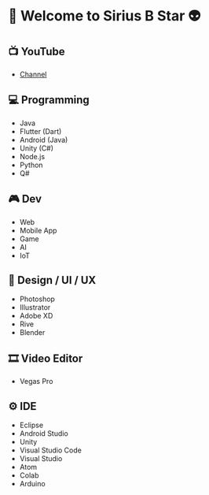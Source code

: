 # 🌠 Welcome to Sirius B Star 👽

## 📺 YouTube
* [Channel](https://www.youtube.com/channel/UCHtZ5fg4ePEqwK3wmxRkiHw)

## 💻 Programming
* Java
* Flutter (Dart)
* Android (Java)
* Unity (C#)
* Node.js
* Python
* Q#

## 🎮 Dev
* Web
* Mobile App
* Game
* AI
* IoT

## 🎨 Design / UI / UX
* Photoshop
* Illustrator
* Adobe XD
* Rive
* Blender

## 🎞 Video Editor
* Vegas Pro

## ⚙ IDE
* Eclipse
* Android Studio
* Unity
* Visual Studio Code
* Visual Studio
* Atom
* Colab
* Arduino
